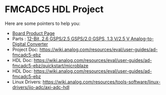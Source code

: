 # FMCADC5 HDL Project

Here are some pointers to help you:
  * [Board Product Page](https://www.analog.com/ad-fmcadc5-ebz)
  * Parts : [12-Bit, 2.6 GSPS/2.5 GSPS/2.0 GSPS, 1.3 V/2.5 V Analog-to-Digital Converter](https://www.analog.com/ad9625)
  * Project Doc: https://wiki.analog.com/resources/eval/user-guides/ad-fmcadc5-ebz
  * HDL Doc: https://wiki.analog.com/resources/eval/user-guides/ad-fmcadc5-ebz/quickstart/microblaze
  * HDL Doc: https://wiki.analog.com/resources/eval/user-guides/ad-fmcadc5-ebz
  * Linux Drivers: https://wiki.analog.com/resources/tools-software/linux-drivers/iio-adc/axi-adc-hdl
